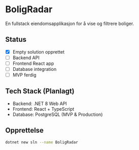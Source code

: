 # BoligRadar

En fullstack eiendomsapplikasjon for å vise og filtrere boliger.

## Status
- [x] Empty solution opprettet
- [ ] Backend API
- [ ] Frontend React app
- [ ] Database integration
- [ ] MVP ferdig

## Tech Stack (Planlagt)
- Backend: .NET 8 Web API
- Frontend: React + TypeScript
- Database: PostgreSQL (MVP & Production)

## Opprettelse
```bash
dotnet new sln --name BoligRadar